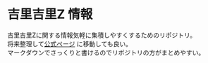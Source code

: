 # 吉里吉里Z 情報
吉里吉里Zに関する情報気軽に集積しやすくするためのリポジトリ。  
将来整理して[公式ページ](http://krkrz.github.io/) に移動しても良い。  
マークダウンでさっくりと書けるのでリポジトリの方がまとめやすい。